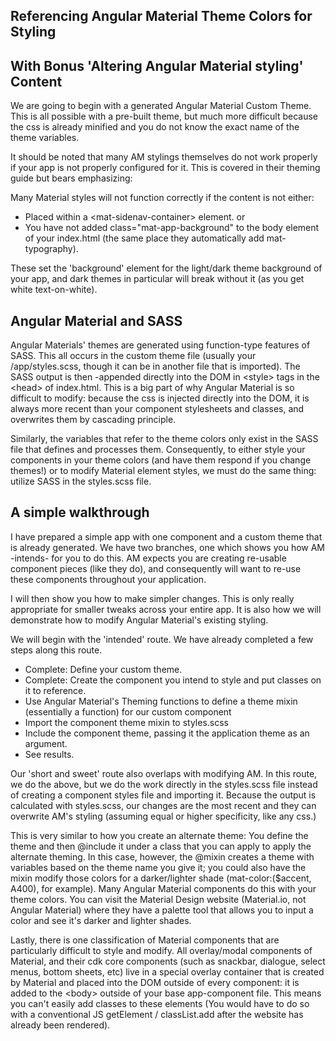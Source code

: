 ## Referencing Angular Material Theme Colors for Styling
## With Bonus 'Altering Angular Material styling' Content

We are going to begin with a generated Angular Material Custom Theme.   This is all possible with a pre-built theme, but much more difficult because the css is already minified and you do not know the exact name of the theme variables.   

It should be noted that many AM stylings themselves do not work properly if your app is not properly configured for it.  This is covered in their theming guide but bears emphasizing:

Many Material styles will not function correctly if the content is not either:

* Placed within a \<mat-sidenav-container> element.
or
* You have not added class="mat-app-background" to the body element of your index.html (the same place they automatically add mat-typography).

These set the 'background' element for the light/dark theme background of your app, and dark themes in particular will break without it (as you get white text-on-white).

## Angular Material and SASS

Angular Materials' themes are generated using function-type features of SASS.   This all occurs in the custom theme file (usually your /app/styles.scss, though it can be in another file that is imported).   The SASS output is then -appended directly into the DOM in \<style> tags in the \<head> of index.html.    This is a big part of why Angular Material is so difficult to modify: because the css is injected directly into the DOM, it is always more recent than your component stylesheets and classes, and overwrites them by cascading principle.   

Similarly, the variables that refer to the theme colors only exist in the SASS file that defines and processes them.  Consequently, to either style your components in your theme colors (and have them respond if you change themes!) or to modify Material element styles, we must do the same thing: utilize SASS in the styles.scss file.

## A simple walkthrough

I have prepared a simple app with one component and a custom theme that is already generated.   We have two branches, one which shows you how AM -intends- for you to do this.    AM expects you are creating re-usable component pieces (like they do), and consequently will want to re-use these components throughout your application.   

I will then show you how to make simpler changes.   This is only really appropriate for smaller tweaks across your entire app.  It is also how we will demonstrate how to modify Angular Material's existing styling.

We will begin with the 'intended' route.   We have already completed a few steps along this route. 

* Complete: Define your custom theme.
* Complete: Create the component you intend to style and put classes on it to reference.
* Use Angular Material's Theming functions to define a theme mixin (essentially a function) for our custom component
* Import the component theme mixin to styles.scss
* Include the component theme, passing it the application theme as an argument.
* See results.

Our 'short and sweet' route also overlaps with modifying AM.  In this route, we do the above, but we do the work directly in the styles.scss file instead of creating a component styles file and importing it.   Because the output is calculated with styles.scss, our changes are the most recent and they can overwrite AM's styling (assuming equal or higher specificity, like any css.)

This is very similar to how you create an alternate theme: You define the theme and then @include it under a class that you can apply to apply the alternate theming.  In this case, however, the @mixin creates a theme with variables based on the theme name you give it; you could also have the mixin modify those colors for a darker/lighter shade (mat-color:($accent, A400), for example).  Many Angular Material components do this with your theme colors.   You can visit the Material Design website (Material.io, not Angular Material) where they have a palette tool that allows you to input a color and see it's darker and lighter shades.

Lastly, there is one classification of Material components that are particularly difficult to style and modify.   All overlay/modal components of Material, and their cdk core components (such as snackbar, dialogue, select menus, bottom sheets, etc) live in a special overlay container that is created by Material and placed into the DOM outside of every component: it is added to the \<body> outside of your base app-component file.   This means you can't easily add classes to these elements (You would have to do so with a conventional JS getElement / classList.add after the website has already been rendered). 